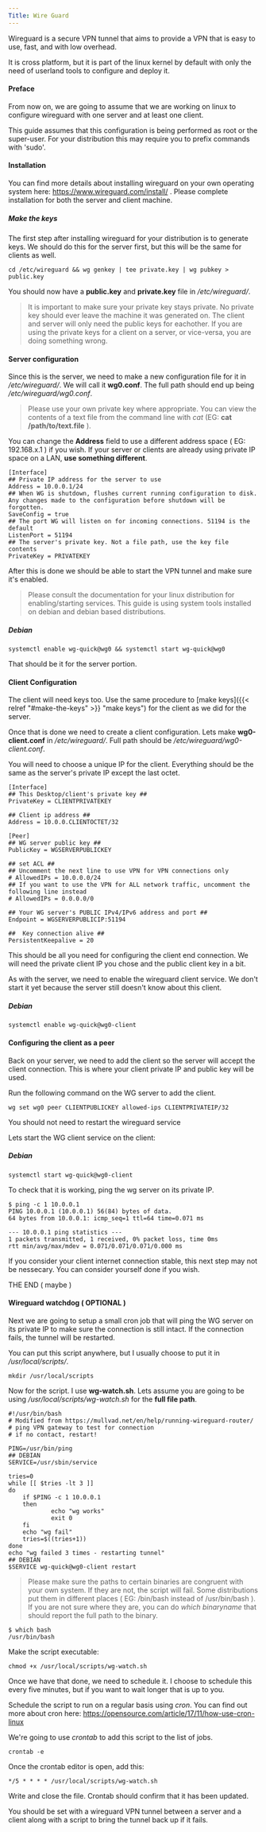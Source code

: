 ```yaml
---
Title: Wire Guard
---
```


Wireguard is a secure VPN tunnel that aims to provide a VPN that is easy to use, fast, and with low overhead.

It is cross platform, but it is part of the linux kernel by default with only the need of userland tools to configure and deploy it.

#### Preface

From now on, we are going to assume that we are working on linux to configure wireguard with one server and at least one client.

This guide assumes that this configuration is being performed as root or the super-user. For your distribution this may require you to prefix commands with 'sudo'.

#### Installation

You can find more details about installing wireguard on your own operating system here: https://www.wireguard.com/install/ . Please complete installation for both the server and client machine.

##### Make the keys

The first step after installing wireguard for your distribution is to generate keys. We should do this for the server first, but this will be the same for clients as well.

    cd /etc/wireguard && wg genkey | tee private.key | wg pubkey > public.key

You should now have a **public.key** and **private.key** file in */etc/wireguard/*.

>It is important to make sure your private key stays private. No private key should ever leave the machine it was generated on. The client and server will only need the public keys for eachother. If you are using the private keys for a client on a server, or vice-versa, you are doing something wrong.

#### Server configuration

Since this is the server, we need to make a new configuration file for it in */etc/wireguard/*. We will call it **wg0.conf**. The full path should end up being */etc/wireguard/wg0.conf*.

>Please use your own private key where appropriate. You can view the contents of a text file from the command line with *cat* (EG: **cat /path/to/text.file** ).

You can change the **Address** field to use a different address space ( EG: 192.168.x.1 ) if you wish. If your server or clients are already using private IP space on a LAN, **use something different**.

    [Interface]
    ## Private IP address for the server to use
    Address = 10.0.0.1/24
    ## When WG is shutdown, flushes current running configuration to disk. Any changes made to the configuration before shutdown will be forgotten.
    SaveConfig = true
    ## The port WG will listen on for incoming connections. 51194 is the default
    ListenPort = 51194
    ## The server's private key. Not a file path, use the key file contents
    PrivateKey = PRIVATEKEY

After this is done we should be able to start the VPN tunnel and make sure it's enabled.

>Please consult the documentation for your linux distribution for enabling/starting services. This guide is using system tools installed on debian and debian based distributions.

##### *Debian*

    systemctl enable wg-quick@wg0 && systemctl start wg-quick@wg0

That should be it for the server portion.

#### Client Configuration

The client will need keys too. Use the same procedure to [make keys]({{< relref "#make-the-keys" >}} "make keys") for the client as we did for the server.

Once that is done we need to create a client configuration. Lets make **wg0-client.conf** in */etc/wireguard/*. Full path should be */etc/wireguard/wg0-client.conf*.

You will need to choose a unique IP for the client. Everything should be the same as the server's private IP except the last octet.

    [Interface]
    ## This Desktop/client's private key ##
    PrivateKey = CLIENTPRIVATEKEY

    ## Client ip address ##
    Address = 10.0.0.CLIENTOCTET/32

    [Peer]
    ## WG server public key ##
    PublicKey = WGSERVERPUBLICKEY

    ## set ACL ##
    ## Uncomment the next line to use VPN for VPN connections only
    # AllowedIPs = 10.0.0.0/24
    ## If you want to use the VPN for ALL network traffic, uncomment the following line instead
    # AllowedIPs = 0.0.0.0/0

    ## Your WG server's PUBLIC IPv4/IPv6 address and port ##
    Endpoint = WGSERVERPUBLICIP:51194

    ##  Key connection alive ##
    PersistentKeepalive = 20

This should be all you need for configuring the client end connection. We will need the private client IP you chose and the public client key in a bit.

As with the server, we need to enable the wireguard client service. We don't start it yet because the server still doesn't know about this client.

##### *Debian*

    systemctl enable wg-quick@wg0-client

#### Configuring the client as a peer

Back on your server, we need to add the client so the server will accept the client connection. This is where your client private IP and public key will be used.

Run the following command on the WG server to add the client.

    wg set wg0 peer CLIENTPUBLICKEY allowed-ips CLIENTPRIVATEIP/32

You should not need to restart the wireguard service

Lets start the WG client service on the client:

##### *Debian*

    systemctl start wg-quick@wg0-client

To check that it is working, ping the wg server on its private IP.


    $ ping -c 1 10.0.0.1
    PING 10.0.0.1 (10.0.0.1) 56(84) bytes of data.
    64 bytes from 10.0.0.1: icmp_seq=1 ttl=64 time=0.071 ms

    --- 10.0.0.1 ping statistics ---
    1 packets transmitted, 1 received, 0% packet loss, time 0ms
    rtt min/avg/max/mdev = 0.071/0.071/0.071/0.000 ms

If you consider your client internet connection stable, this next step may not be nessecary. You can consider yourself done if you wish.

THE END ( maybe )

#### Wireguard watchdog ( OPTIONAL )

Next we are going to setup a small cron job that will ping the WG server on its private IP to make sure the connection is still intact. If the connection fails, the tunnel will be restarted.

You can put this script anywhere, but I usually choose to put it in */usr/local/scripts/*.

    mkdir /usr/local/scripts

Now for the script. I use **wg-watch.sh**. Lets assume you are going to be using */usr/local/scripts/wg-watch.sh* for the **full file path**.


    #!/usr/bin/bash
    # Modified from https://mullvad.net/en/help/running-wireguard-router/
    # ping VPN gateway to test for connection
    # if no contact, restart!

    PING=/usr/bin/ping
    ## DEBIAN
    SERVICE=/usr/sbin/service

    tries=0
    while [[ $tries -lt 3 ]]
    do
        if $PING -c 1 10.0.0.1
        then
                echo "wg works"
                exit 0
        fi
        echo "wg fail"
        tries=$((tries+1))
    done
    echo "wg failed 3 times - restarting tunnel"
    ## DEBIAN
    $SERVICE wg-quick@wg0-client restart

>Please make sure the paths to certain binaries are congruent with your own system. If they are not, the script will fail. Some distributions put them in different places ( EG: /bin/bash instead of /usr/bin/bash ). If you are not sure where they are, you can do *which binaryname* that should report the full path to the binary.

    $ which bash
    /usr/bin/bash

Make the script executable:

    chmod +x /usr/local/scripts/wg-watch.sh


Once we have that done, we need to schedule it. I choose to schedule this every five minutes, but if you want to wait longer that is up to you.

Schedule the script to run on a regular basis using *cron*. You can find out more about cron here: https://opensource.com/article/17/11/how-use-cron-linux

We're going to use *crontab* to add this script to the list of jobs.

    crontab -e

Once the crontab editor is open, add this:

    */5 * * * * /usr/local/scripts/wg-watch.sh

Write and close the file. Crontab should confirm that it has been updated.

You should be set with a wireguard VPN tunnel between a server and a client along with a script to bring the tunnel back up if it fails.
